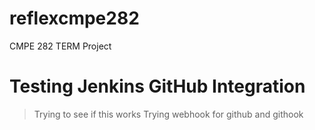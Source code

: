 # reflexcmpe282
CMPE 282 TERM Project


# Testing Jenkins GitHub Integration 

>Trying to see if this works
>Trying webhook for github and githook
